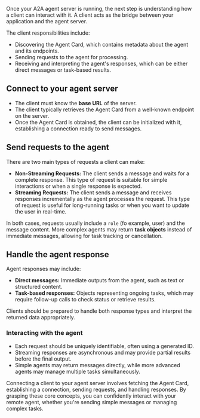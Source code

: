 Once your A2A agent server is running, the next step is understanding how a client can interact with it. A client acts as the bridge between your application and the agent server. 

The client responsibilities include:

- Discovering the Agent Card, which contains metadata about the agent and its endpoints.
- Sending requests to the agent for processing.
- Receiving and interpreting the agent's responses, which can be either direct messages or task-based results.

## Connect to your agent server

- The client must know the **base URL** of the server.
- The client typically retrieves the Agent Card from a well-known endpoint on the server.
- Once the Agent Card is obtained, the client can be initialized with it, establishing a connection ready to send messages.

## Send requests to the agent

There are two main types of requests a client can make:

- **Non-Streaming Requests:** The client sends a message and waits for a complete response. This type of request is suitable for simple interactions or when a single response is expected.
- **Streaming Requests:** The client sends a message and receives responses incrementally as the agent processes the request. This type of request is useful for long-running tasks or when you want to update the user in real-time.

In both cases, requests usually include a `role` (fo example, user) and the message content. More complex agents may return **task objects** instead of immediate messages, allowing for task tracking or cancellation.

## Handle the agent response

Agent responses may include:

- **Direct messages:** Immediate outputs from the agent, such as text or structured content.
- **Task-based responses:** Objects representing ongoing tasks, which may require follow-up calls to check status or retrieve results.

Clients should be prepared to handle both response types and interpret the returned data appropriately.

### Interacting with the agent

- Each request should be uniquely identifiable, often using a generated ID.
- Streaming responses are asynchronous and may provide partial results before the final output.
- Simple agents may return messages directly, while more advanced agents may manage multiple tasks simultaneously.

Connecting a client to your agent server involves fetching the Agent Card, establishing a connection, sending requests, and handling responses. By grasping these core concepts, you can confidently interact with your remote agent, whether you're sending simple messages or managing complex tasks.

